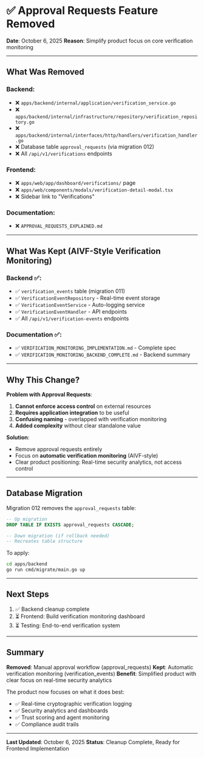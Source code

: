 # ✅ Approval Requests Feature Removed

**Date**: October 6, 2025
**Reason**: Simplify product focus on core verification monitoring

---

## What Was Removed

### Backend:
- ❌ `apps/backend/internal/application/verification_service.go`
- ❌ `apps/backend/internal/infrastructure/repository/verification_repository.go`
- ❌ `apps/backend/internal/interfaces/http/handlers/verification_handler.go`
- ❌ Database table `approval_requests` (via migration 012)
- ❌ All `/api/v1/verifications` endpoints

### Frontend:
- ❌ `apps/web/app/dashboard/verifications/` page
- ❌ `apps/web/components/modals/verification-detail-modal.tsx`
- ❌ Sidebar link to "Verifications"

### Documentation:
- ❌ `APPROVAL_REQUESTS_EXPLAINED.md`

---

## What Was Kept (AIVF-Style Verification Monitoring)

### Backend ✅:
- ✅ `verification_events` table (migration 011)
- ✅ `VerificationEventRepository` - Real-time event storage
- ✅ `VerificationEventService` - Auto-logging service
- ✅ `VerificationEventHandler` - API endpoints
- ✅ All `/api/v1/verification-events` endpoints

### Documentation ✅:
- ✅ `VERIFICATION_MONITORING_IMPLEMENTATION.md` - Complete spec
- ✅ `VERIFICATION_MONITORING_BACKEND_COMPLETE.md` - Backend summary

---

## Why This Change?

**Problem with Approval Requests**:
1. **Cannot enforce access control** on external resources
2. **Requires application integration** to be useful
3. **Confusing naming** - overlapped with verification monitoring
4. **Added complexity** without clear standalone value

**Solution**:
- Remove approval requests entirely
- Focus on **automatic verification monitoring** (AIVF-style)
- Clear product positioning: Real-time security analytics, not access control

---

## Database Migration

Migration 012 removes the `approval_requests` table:

```sql
-- Up migration
DROP TABLE IF EXISTS approval_requests CASCADE;

-- Down migration (if rollback needed)
-- Recreates table structure
```

To apply:
```bash
cd apps/backend
go run cmd/migrate/main.go up
```

---

## Next Steps

1. ✅ Backend cleanup complete
2. ⏳ Frontend: Build verification monitoring dashboard
3. ⏳ Testing: End-to-end verification system

---

## Summary

**Removed**: Manual approval workflow (approval_requests)
**Kept**: Automatic verification monitoring (verification_events)
**Benefit**: Simplified product with clear focus on real-time security analytics

The product now focuses on what it does best:
- ✅ Real-time cryptographic verification logging
- ✅ Security analytics and dashboards
- ✅ Trust scoring and agent monitoring
- ✅ Compliance audit trails

---

**Last Updated**: October 6, 2025
**Status**: Cleanup Complete, Ready for Frontend Implementation
